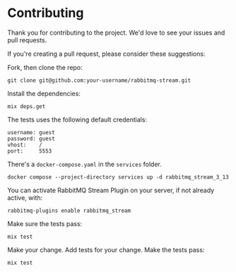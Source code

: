 # Contributing

Thank you for contributing to the project. We'd love to see your
issues and pull requests.

If you're creating a pull request, please consider these suggestions:

Fork, then clone the repo:

    git clone git@github.com:your-username/rabbitmq-stream.git

Install the dependencies:

    mix deps.get

The tests uses the following default credentials:

    username: guest
    password: guest
    vhost:    /
    port:     5553

There's a `docker-compose.yaml` in the `services` folder.

    docker compose --project-directory services up -d rabbitmq_stream_3_13

You can activate RabbitMQ Stream Plugin on your server, if not already active, with:

    rabbitmq-plugins enable rabbitmq_stream

Make sure the tests pass:

    mix test

Make your change. Add tests for your change. Make the tests pass:

    mix test
